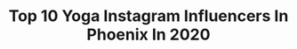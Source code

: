 ---
title: Top 10 Yoga Instagram Influencers In Phoenix In 2020
description: >-
  Find top yoga Instagram influencers in Phoenix in 2020. Most popular hashtags: #yoga #fitness #yogi #love.
platform: Instagram
profiles:
  - username: "alexismansperger"
    fullname: >-
      🦋⛰🌈
    location: "United States"
    followers: 6881
    engagement: 511
    commentsToLikes: 0.043085
    id: ck5zigpbxfo5i0i14soif3icw
    verified: false
    hashtags: "#extra, #hikeaz, #southernaz, #crackedcameralensfilter"
  - username: "mamamaya"
    fullname: >-
      Maya Thompson
    location: "United States"
    followers: 25607
    engagement: 256
    commentsToLikes: 0.013197
    id: ck15pe505xfr20i19n870a26c
    verified: false
    hashtags: "#staywild, #saveme, #loveherbutleaveherwild, #desertlife"
  - username: "yogamaris"
    fullname: >-
      maris degener
    location: "United States"
    followers: 66158
    engagement: 373
    commentsToLikes: 0.023269
    id: ck0u8rs0783vx0i19h7eiobib
    verified: false
    hashtags: "#teacher, #iammarismovie, #whatimgoingthru, #sf"
  - username: "robinmartinyoga"
    fullname: >-
      Robin Martin
    location: "United States"
    followers: 399273
    engagement: 98
    commentsToLikes: 0.028249
    id: ck55o8uma7vao0i11a3v5r8g3
    verified: false
    hashtags: "#moveinto2020, #stayhealthy, #forearmwheel, #progression"
  - username: "ktmosborne"
    fullname: >-
      Katie Osborne
    location: "United States"
    followers: 33997
    engagement: 459
    commentsToLikes: 0.029455
    id: ck14ib0lreimq0i19ehitx576
    verified: false
    hashtags: "#mecum, #sema, #cacars, #4onthefloor"
  - username: "bentley.likethecar"
    fullname: >-
      Bentley Katherine
    location: "United States"
    followers: 17104
    engagement: 330
    commentsToLikes: 0.081703
    id: ck0u9m67ea2vb0i19zp36ljnf
    verified: false
    hashtags: "#liveingratitude, #smilebig, #hikeaz, #friendship"
  - username: "amymillar"
    fullname: >-
      Amy Millar Vegan HealthCoachⓋ
    location: "United States"
    followers: 24379
    engagement: 191
    commentsToLikes: 0.046725
    id: ck0w0lghwesve0i195xca6hab
    verified: false
    hashtags: "#vegansofig, #oneness, #calisthenics, #vortex"
  - username: "thebalancedpt"
    fullname: >-
      Dr. Dava Nichol // PT + Yoga
    location: "United States"
    followers: 51161
    engagement: 138
    commentsToLikes: 0.064716
    id: ck0u88ia76qmd0i192h3bk2cj
    verified: false
    hashtags: "#anklemobility, #mobilityseries, #physicaltherapy, #mobilitydrills"
  - username: "poppyseed_dancer"
    fullname: >-
      PoppySeed Ballet Model 📍Sweden
    location: "United States"
    followers: 59564
    engagement: 522
    commentsToLikes: 0.032530
    id: ck14h8lae92x00i19l9vcc2t7
    verified: false
    hashtags: "#angel, #bali, #balletphotographer, #6pack"
  - username: "jessicaadamson"
    fullname: >-
      J E S S
    location: "United States"
    followers: 7845
    engagement: 508
    commentsToLikes: 0.094856
    id: ck0uelpfilmvb0i19jcj5gsvn
    verified: false
    hashtags: "#sun, #quarantine, #reflection, #couplegoals"
---